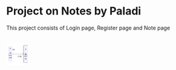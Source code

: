 <h1> Project on Notes by Paladi</h1>
<p> This project consists of Login page, Register page and Note page</p>
<br>
<img src="/public/images/ER.jpg" height="60" width="60" >
